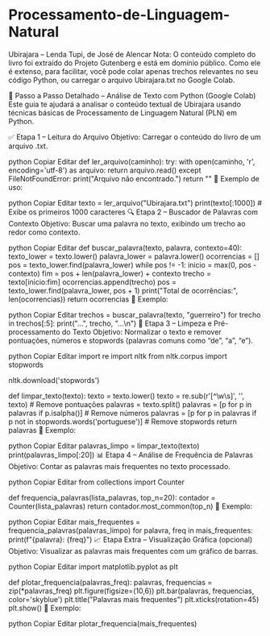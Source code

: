 # Processamento-de-Linguagem-Natural

 Ubirajara – Lenda Tupi, de José de Alencar
Nota: O conteúdo completo do livro foi extraído do Projeto Gutenberg e está em domínio público. Como ele é extenso, para facilitar, você pode colar apenas trechos relevantes no seu código Python, ou carregar o arquivo Ubirajara.txt no Google Colab.

🧪 Passo a Passo Detalhado – Análise de Texto com Python (Google Colab)
Este guia te ajudará a analisar o conteúdo textual de Ubirajara usando técnicas básicas de Processamento de Linguagem Natural (PLN) em Python.

✅ Etapa 1 – Leitura do Arquivo
Objetivo: Carregar o conteúdo do livro de um arquivo .txt.

python
Copiar
Editar
def ler_arquivo(caminho):
    try:
        with open(caminho, 'r', encoding='utf-8') as arquivo:
            return arquivo.read()
    except FileNotFoundError:
        print("Arquivo não encontrado.")
        return ""
🔸 Exemplo de uso:

python
Copiar
Editar
texto = ler_arquivo("Ubirajara.txt")
print(texto[:1000])  # Exibe os primeiros 1000 caracteres
🔍 Etapa 2 – Buscador de Palavras com Contexto
Objetivo: Buscar uma palavra no texto, exibindo um trecho ao redor como contexto.

python
Copiar
Editar
def buscar_palavra(texto, palavra, contexto=40):
    texto_lower = texto.lower()
    palavra_lower = palavra.lower()
    ocorrencias = []
    pos = texto_lower.find(palavra_lower)
    while pos != -1:
        inicio = max(0, pos - contexto)
        fim = pos + len(palavra_lower) + contexto
        trecho = texto[inicio:fim]
        ocorrencias.append(trecho)
        pos = texto_lower.find(palavra_lower, pos + 1)
    print("Total de ocorrências:", len(ocorrencias))
    return ocorrencias
🔸 Exemplo:

python
Copiar
Editar
trechos = buscar_palavra(texto, "guerreiro")
for trecho in trechos[:5]:
    print("...", trecho, "...\n")
🧹 Etapa 3 – Limpeza e Pré-processamento do Texto
Objetivo: Normalizar o texto e remover pontuações, números e stopwords (palavras comuns como “de”, “a”, “e”).

python
Copiar
Editar
import re
import nltk
from nltk.corpus import stopwords

nltk.download('stopwords')

def limpar_texto(texto):
    texto = texto.lower()
    texto = re.sub(r'[^\w\s]', '', texto)  # Remove pontuações
    palavras = texto.split()
    palavras = [p for p in palavras if p.isalpha()]  # Remove números
    palavras = [p for p in palavras if p not in stopwords.words('portuguese')]  # Remove stopwords
    return palavras
🔸 Exemplo:

python
Copiar
Editar
palavras_limpo = limpar_texto(texto)
print(palavras_limpo[:20])
📊 Etapa 4 – Análise de Frequência de Palavras
Objetivo: Contar as palavras mais frequentes no texto processado.

python
Copiar
Editar
from collections import Counter

def frequencia_palavras(lista_palavras, top_n=20):
    contador = Counter(lista_palavras)
    return contador.most_common(top_n)
🔸 Exemplo:

python
Copiar
Editar
mais_frequentes = frequencia_palavras(palavras_limpo)
for palavra, freq in mais_frequentes:
    print(f"{palavra}: {freq}")
📈 Etapa Extra – Visualização Gráfica (opcional)
Objetivo: Visualizar as palavras mais frequentes com um gráfico de barras.

python
Copiar
Editar
import matplotlib.pyplot as plt

def plotar_frequencia(palavras_freq):
    palavras, frequencias = zip(*palavras_freq)
    plt.figure(figsize=(10,6))
    plt.bar(palavras, frequencias, color='skyblue')
    plt.title("Palavras mais frequentes")
    plt.xticks(rotation=45)
    plt.show()
🔸 Exemplo:

python
Copiar
Editar
plotar_frequencia(mais_frequentes)
